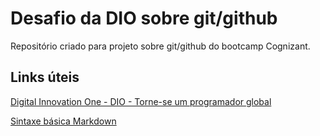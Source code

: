 # Desafio da DIO sobre git/github
Repositório criado para projeto sobre git/github do bootcamp Cognizant.

## Links úteis

[Digital Innovation One - DIO - Torne-se um programador global](https://www.dio.me/sign-in)

[Sintaxe básica Markdown](https://www.markdownguide.org/basic-syntax/)

